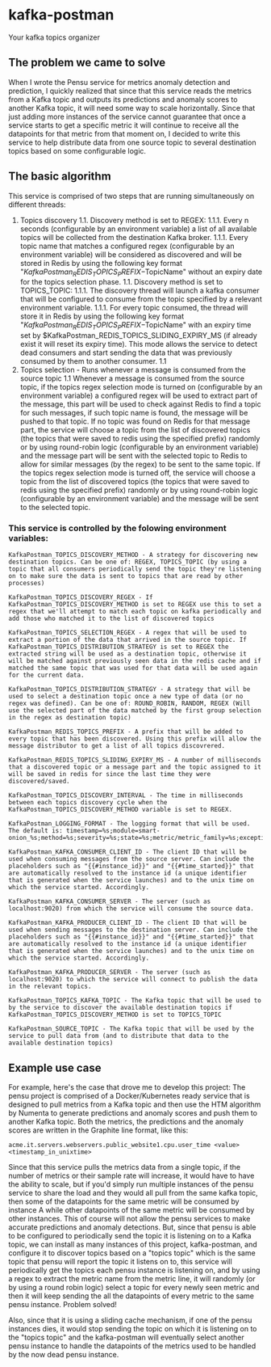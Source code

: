 # kafka-postman
Your kafka topics organizer

## The problem we came to solve
When I wrote the Pensu service for metrics anomaly detection and prediction, I quickly realized that since that this service reads the metrics from a Kafka topic and outputs its predictions and anomaly scores to another Kafka topic, it will need some way to scale horizontally. Since that just adding more instances of the service cannot guarantee that once a service starts to get a specific metric it will continue to receive all the datapoints for that metric from that moment on, I decided to write this service to help distribute data from one source topic to several destination topics based on some configurable logic.

## The basic algorithm
This service is comprised of two steps that are running simultaneously on different threads:
1. Topics discovery
1.1. Discovery method is set to REGEX:
1.1.1. Every n seconds (configurable by an environment variable) a list of all available topics will be collected from the destination Kafka broker.
1.1.1. Every topic name that matches a configured regex (configurable by an environment variable) will be considered as discovered and will be stored in Redis by using the following key format "$KafkaPostman_REDIS_TOPICS_PREFIX-$TopicName" without an expiry date for the topics selection phase.
1.1. Discovery method is set to TOPICS_TOPIC:
1.1.1. The discovery thread will launch a kafka consumer that will be configured to consume from the topic specified by a relevant environment variable.
1.1.1. For every topic consumed, the thread will store it in Redis by using the following key format "$KafkaPostman_REDIS_TOPICS_PREFIX-$TopicName" with an expiry time set by $KafkaPostman_REDIS_TOPICS_SLIDING_EXPIRY_MS (if already exist it will reset its expiry time). This mode allows the service to detect dead consumers and start sending the data that was previously consumed by them to another consumer.
1.1 
1. Topics selection - Runs whenever a message is consumed from the source topic
1.1 Whenever a message is consumed from the source topic, if the topics regex selection mode is turned on (configurable by an environment variable) a configured regex will be used to extract part of the message, this part will be used to check against Redis to find a topic for such messages, if such topic name is found, the message will be pushed to that topic. If no topic was found on Redis for that message part, the service will choose a topic from the list of discovered topics (the topics that were saved to redis using the specified prefix) randomly or by using round-robin logic (configurable by an environment variable) and the message part will be sent with the selected topic to Redis to allow for similar messages (by the regex) to be sent to the same topic. If the topics regex selection mode is turned off, the service will choose a topic from the list of discovered topics (the topics that were saved to redis using the specified prefix) randomly or by using round-robin logic (configurable by an environment variable) and the message will be sent to the selected topic.

### This service is controlled by the folowing environment variables:
```
KafkaPostman_TOPICS_DISCOVERY_METHOD - A strategy for discovering new destination topics. Can be one of: REGEX, TOPICS_TOPIC (by using a topic that all consumers periodically send the topic they're listening on to make sure the data is sent to topics that are read by other processes)

KafkaPostman_TOPICS_DISCOVERY_REGEX - If KafkaPostman_TOPICS_DISCOVERY_METHOD is set to REGEX use this to set a regex that we'll attempt to match each topic on kafka periodically and add those who matched it to the list of discovered topics

KafkaPostman_TOPICS_SELECTION_REGEX - A regex that will be used to extract a portion of the data that arrived in the source topic. If KafkaPostman_TOPICS_DISTRIBUTION_STRATEGY is set to REGEX the extracted string will be used as a destination topic, otherwise it will be matched against previously seen data in the redis cache and if matched the same topic that was used for that data will be used again for the current data.

KafkaPostman_TOPICS_DISTRIBUTION_STRATEGY - A strategy that will be used to select a destination topic once a new type of data (or no regex was defined). Can be one of: ROUND_ROBIN, RANDOM, REGEX (Will use the selected part of the data matched by the first group selection in the regex as destination topic)

KafkaPostman_REDIS_TOPICS_PREFIX - A prefix that will be added to every topic that has been discovered. Using this prefix will allow the message distributor to get a list of all topics discovrered.

KafkaPostman_REDIS_TOPICS_SLIDING_EXPIRY_MS - A number of milliseconds that a discovered topic or a message part and the topic assigned to it will be saved in redis for since the last time they were discovered/saved.

KafkaPostman_TOPICS_DISCOVERY_INTERVAL - The time in milliseconds between each topics discovery cycle when the KafkaPostman_TOPICS_DISCOVERY_METHOD variable is set to REGEX.

KafkaPostman_LOGGING_FORMAT - The logging format that will be used. The default is: timestamp=%s;module=smart-onion_%s;method=%s;severity=%s;state=%s;metric/metric_family=%s;exception_msg=%s;exception_type=%s;message=%s

KafkaPostman_KAFKA_CONSUMER_CLIENT_ID - The client ID that will be used when consuming messages from the source server. Can include the placeholders such as "{{#instance_id}}" and "{{#time_started}}" that are automatically resolved to the instance id (a unique identifier that is generated when the service launches) and to the unix time on which the service started. Accordingly.

KafkaPostman_KAFKA_CONSUMER_SERVER - The server (such as localhost:9020) from which the service will consume the source data.

KafkaPostman_KAFKA_PRODUCER_CLIENT_ID - The client ID that will be used when sending messages to the destination server. Can include the placeholders such as "{{#instance_id}}" and "{{#time_started}}" that are automatically resolved to the instance id (a unique identifier that is generated when the service launches) and to the unix time on which the service started. Accordingly.

KafkaPostman_KAFKA_PRODUCER_SERVER - The server (such as localhost:9020) to which the service will connect to publish the data in the relevant topics.

KafkaPostman_TOPICS_KAFKA_TOPIC - The Kafka topic that will be used to by the service to discover the available destination topics if KafkaPostman_TOPICS_DISCOVERY_METHOD is set to TOPICS_TOPIC

KafkaPostman_SOURCE_TOPIC - The Kafka topic that will be used by the service to pull data from (and to distribute that data to the available destination topics)
```
## Example use case
For example, here's the case that drove me to develop this project:
The pensu project is comprised of a Docker/Kubernetes ready service that is designed to pull metrics from a Kafka topic and then use the HTM algorithm by Numenta to generate predictions and anomaly scores and push them to another Kafka topic. Both the metrics, the predictions and the anomaly scores are written in the Graphite line format, like this: 
```
acme.it.servers.webservers.public_website1.cpu.user_time <value> <timestamp_in_unixtime>
```

Since that this service pulls the metrics data from a single topic, if the number of metrics or their sample rate will increase, it would have to have the ability to scale, but if you'd simply run multiple instances of the pensu service to share the load and they would all pull from the same kafka topic, then some of the datapoints for the same metric will be consumed by instance A while other datapoints of the same metric will be consumed by other instances. This of course will not allow the pensu services to make accurate predictions and anomaly detections. But, since that pensu is able to be configured to periodically send the topic it is listening on to a Kafka topic, we can install as many instances of this project, kafka-postman, and configure it to discover topics based on a "topics topic" which is the same topic that pensu will report the topic it listens on to, this service will periodically get the topics each pensu instance is listening on, and by using a regex to extract the metric name from the metric line, it will randomly (or by using a round robin logic) select a topic for every newly seen metric and then it will keep sending the all the datapoints of every metric to the same pensu instance. Problem solved!

Also, since that it is using a sliding cache mechanism, if one of the pensu instances dies, it would stop sending the topic on which it is listening on to the "topics topic" and the kafka-postman will eventually select another pensu instance to handle the datapoints of the metrics used to be handled by the now dead pensu instance.
